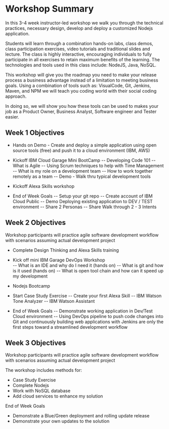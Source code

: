 # Workshop Summary
In this 3-4 week instructor-led workshop we walk you through the technical practices, necessary design, develop and deploy a customized Nodejs application.

Students will learn through a combination hands-on labs, class demos, class participation exercises, video tutorials and traditional slides and lecture.  The class is highly interactive, encouraging individuals to fully participate in all exercises to retain maximum benefits of the learning. The technologies and tools used in this class include: NodeJS, Java, NoSQL.

This workshop will give you the roadmap you need to make your release process a business advantage instead of a limitation to meeting business goals.  Using a combination of tools such as: VisualCode, Git, Jenkins, Maven, and NPM we will teach you coding world with their social coding approach. 

In doing so, we will show you how these tools can be used to makes your job as a Product Owner, Business Analyst, Software engineer and Tester easier.  

## Week 1 Objectives
- Hands on Demo - Create and deploy a simple application using open source tools (free) and push it to a cloud environment (IBM, AWS)
- Kickoff IBM Cloud Garage Mini BootCamp
  -- Developing Code 101
  -- What is Agile 
  -- Using Scrum techniques to help with Time Management
  -- What is my role on a development team
  -- How to work together remotely as a team
  -- Demo - Walk thru typical development tools
- Kickoff Alexa Skills workshop

- End of Week Goals
  -- Setup your git repo
  -- Create account of IBM Cloud Public
  -- Demo Deploying existing application to DEV / TEST environment
  -- Share 2 Personas
  -- Share Walk through 2 - 3 Intents

## Week 2 Objectives
Workshop participants will practice agile software development workflow with scenarios assuming actual development project

- Complete Design Thinking and Alexa Skills training
- Kick off mini IBM Garage DevOps Workshop  
   -- What is an IDE and why do I need it (hands on)
   -- What is git and how is it used (hands on)
   -- What is open tool chain and how can it speed up my development
- Nodejs Bootcamp
- Start Case Study Exercise
  -- Create your first Alexa Skill
  -- IBM Watson Tone Analyzer
  -- IBM Watson Assistant

- End of Week Goals
  -- Demonstrate working application in Dev/Test Cloud environment
  -- Using DevOps pipeline to push code changes into Git and continuously building web applications with 
     Jenkins are only the first steps toward a streamlined development workflow
  
## Week 3 Objectives
Workshop participants will practice agile software development workflow with scenarios assuming actual development project

The workshop includes methods for:
- Case Study Exercise
- Complete Nodejs
- Work with NoSQL database
- Add cloud services to enhance my solution 

End of Week Goals
- Demonstrate a Blue/Green deployment and rolling update release 
- Demonstrate your own updates to the solution
